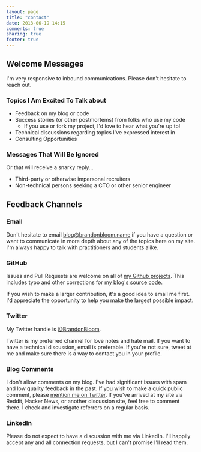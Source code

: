```yaml
---
layout: page
title: "contact"
date: 2013-06-19 14:15
comments: true
sharing: true
footer: true
---
```


## Welcome Messages

I'm very responsive to inbound communications.
Please don't hesitate to reach out.

### Topics I Am Excited To Talk about

* Feedback on my blog or code
* Success stories (or other postmortems) from folks who use my code
  * If you use or fork my project, I'd love to hear what you're up to!
* Technical discussions regarding topics I've expressed interest in
* Consulting Opportunities

### Messages That Will Be Ignored

Or that will receive a snarky reply...

* Third-party or otherwise impersonal recruiters
* Non-technical persons seeking a CTO or other senior engineer

## Feedback Channels

### Email

Don't hesitate to email blog@brandonbloom.name if you have a question or want
to communicate in more depth about any of the topics here on my site. I'm
always happy to talk with practitioners and students alike.

### GitHub

Issues and Pull Requests are welcome on all of [my Github projects][1].
This includes typo and other corrections for [my blog's source code][2].

If you wish to make a larger contribution, it's a good idea to email me first.
I'd appreciate the opportunity to help you make the largest possible impact.

### Twitter

My Twitter handle is [@BrandonBloom][3].

Twitter is my preferred channel for love notes and hate mail. If you want to
have a technical discussion, email is preferable. If you're not sure, tweet at
me and make sure there is a way to contact you in your profile.

### Blog Comments

I don't allow comments on my blog. I've had significant issues with spam and
low quality feedback in the past. If you wish to make a quick public comment,
please [mention me on Twitter][4]. If you've arrived at my site via Reddit,
Hacker News, or another discussion site, feel free to comment there. I check
and investigate referrers on a regular basis.

### LinkedIn

Please do not expect to have a discussion with me via LinkedIn. I'll happily
accept any and all connection requests, but I can't promise I'll read them.

[1]: https://github.com/brandonbloom
[2]: https://github.com/brandonbloom/brandonbloom.github.io/tree/source/source/_posts
[3]: https://twitter.com/brandonbloom
[4]: https://twitter.com/intent/tweet?screen_name=BrandonBloom
